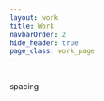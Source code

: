 ```yaml
---
layout: work
title: Work
navbarOrder: 2
hide_header: true
page_class: work_page
---
```

<br> spacing